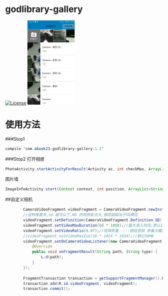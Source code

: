 godlibrary-gallery
======================
[![License](https://img.shields.io/badge/license-Apache%202-blue.svg)](https://www.apache.org/licenses/LICENSE-2.0)
<img src="art/1.png" width="30%">
# 使用方法
###Stop1
```java
compile 'com.abook23:godlibrary-gallery:1.1'
```
###Stop2
打开相册
```java
PhotoActivity.startActivityForResult(Activity ac, int checkMax, ArrayList<String> checkPath, int resultCode)
```

图片墙
```java
ImageInfoActivity.start(Context context, int position, ArrayList<String> urls)
```
##自定义相机
```java
        CameraVideoFragment videoFragment = CameraVideoFragment.newInstance();
        //没特殊要求,sd 就可以了,HD 的视频有点大,微信就相当于SD模式
        videoFragment.setDefinition(CameraVideoFragment.Definition.SD);
        videoFragment.setVideoMaxDuration(60 * 1000);//最大录入时间,默认10s
        videoFragment.setVideoRatio(0.8f);//视频质量 ----微信视频 质量大概在 0.8f 左右, 要清晰一点,就调节大一些
        //videoFragment.setVideoMaxZie(50 * 1024 * 1024);//默认50MB
        videoFragment.setOnCameraVideoListener(new CameraVideoFragment.OnCameraVideoListener() {
            @Override
            public void onFragmentResult(String path, String type) {
                L.d(path);
            }
        });

        FragmentTransaction transaction = getSupportFragmentManager().beginTransaction();
        transaction.add(R.id.videoFragment, videoFragment);
        transaction.commit();
```